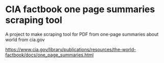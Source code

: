 # CIA factbook one page summaries scraping tool

A project to make scraping tool for PDF from one-page summaries about world from cia.gov

https://www.cia.gov/library/publications/resources/the-world-factbook/docs/one_page_summaries.html
